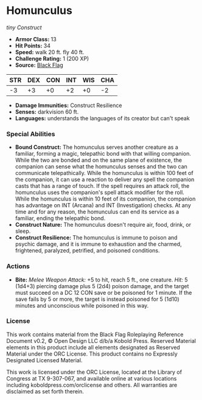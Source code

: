 # Homunculus

*tiny* *Construct*

- **Armor Class:** 13
- **Hit Points:** 34 
- **Speed:** walk 20 ft. fly 40 ft.
- **Challenge Rating:** 1 (200 XP)
- **Source:** [Black Flag](https://koboldpress.com/kpstore/product/tovrpg-pg-mv/)

| STR | DEX | CON | INT | WIS | CHA |
| --- | --- | --- | --- | --- | --- |
| -3 | +3 | +0 | +2 | +0 | -2 |

- **Damage Immunities:** Construct Resilience
- **Senses:** darkvision 60 ft.
- **Languages:** understands the languages of its creator but can't speak

### Special Abilities

- **Bound Construct:** The homunculus serves another creature as a familiar, forming a magic, telepathic bond with that willing companion. While the two are bonded and on the same plane of existence, the companion can sense what the homunculus senses and the two can communicate telepathically. While the homunculus is within 100 feet of the companion, it can use a reaction to deliver any spell the companion casts that has a range of touch. If the spell requires an attack roll, the homunculus uses the companion's spell attack modifier for the roll. While the homunculus is within 10 feet of its companion, the companion has advantage on INT (Arcana) and INT (Investigation) checks. At any time and for any reason, the homunculus can end its service as a familiar, ending the telepathic bond.
- **Construct Nature:** The homunculus doesn't require air, food, drink, or sleep.
- **Construct Resilience:** The homunculus is immune to poison and psychic damage, and it is immune to exhaustion and the charmed, frightened, paralyzed, petrified, and poisoned conditions.

### Actions

- **Bite:** _Melee Weapon Attack:_ +5 to hit, reach 5 ft., one creature. _Hit:_ 5 (1d4+3) piercing damage plus 5 (2d4) poison damage, and the target must succeed on a DC 12 CON save or be poisoned for 1 minute. If the save fails by 5 or more, the target is instead poisoned for 5 (1d10) minutes and unconscious while poisoned in this way.


### License

This work contains material from the Black Flag Roleplaying Reference Document v0.2, © Open Design LLC d/b/a Kobold Press. Reserved Material elements in this product include all elements designated as Reserved Material under the ORC License. This product contains no Expressly Designated Licensed Material.

This work is licensed under the ORC License, located at the Library of Congress at TX 9-307-067, and available online at various locations including koboldpress.com/orclicense and others. All warranties are disclaimed as set forth therein.
